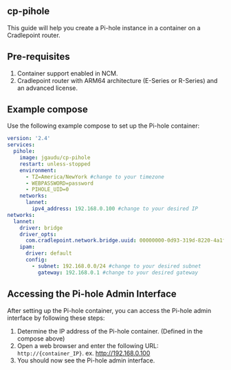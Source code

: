 ## cp-pihole

This guide will help you create a Pi-hole instance in a container on a Cradlepoint router.

## Pre-requisites

1. Container support enabled in NCM.
2. Cradlepoint router with ARM64 architecture (E-Series or R-Series) and an advanced license.

## Example compose

Use the following example compose to set up the Pi-hole container:

```yaml
version: '2.4'
services:
  pihole:
    image: jgaudu/cp-pihole
    restart: unless-stopped
    environment:
      - TZ=America/NewYork #change to your timezone
      - WEBPASSWORD=password
      - PIHOLE_UID=0
    networks:
      lannet:
        ipv4_address: 192.168.0.100 #change to your desired IP
networks:
  lannet:
    driver: bridge
    driver_opts:
      com.cradlepoint.network.bridge.uuid: 00000000-0d93-319d-8220-4a1fb0372b51 #Default Primary LAN uuid
    ipam:
      driver: default
      config:
        - subnet: 192.168.0.0/24 #change to your desired subnet
          gateway: 192.168.0.1 #change to your desired gateway
```

## Accessing the Pi-hole Admin Interface

After setting up the Pi-hole container, you can access the Pi-hole admin interface by following these steps:

1. Determine the IP address of the Pi-hole container. (Defined in the compose above)
2. Open a web browser and enter the following URL: `http://{container_IP}`. ex. http://192.168.0.100
3. You should now see the Pi-hole admin interface.
